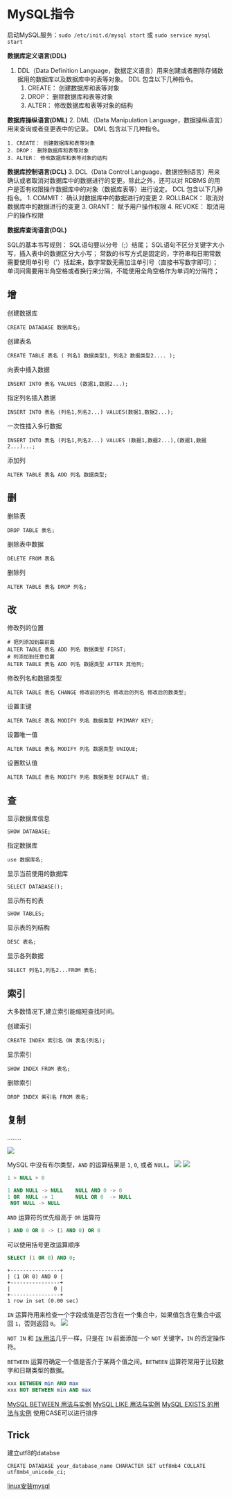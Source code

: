 # MySQL指令

启动MySQL服务：`sudo /etc/init.d/mysql start` 或 `sudo service mysql start`

**数据库定义语言(DDL)**
1. DDL（Data Definition Language，数据定义语言）用来创建或者删除存储数据用的数据库以及数据库中的表等对象。 DDL 包含以下几种指令。
    1. CREATE： 创建数据库和表等对象
    2. DROP： 删除数据库和表等对象
    3. ALTER： 修改数据库和表等对象的结构

**数据库操纵语言(DML)**
2. DML（Data Manipulation Language，数据操纵语言）用来查询或者变更表中的记录。 DML 包含以下几种指令。

    1. CREATE： 创建数据库和表等对象
    2. DROP： 删除数据库和表等对象
    3. ALTER： 修改数据库和表等对象的结构

**数据库控制语言(DCL)**
3. DCL（Data Control Language，数据控制语言）用来确认或者取消对数据库中的数据进行的变更。除此之外，还可以对 RDBMS 的用户是否有权限操作数据库中的对象（数据库表等）进行设定。 DCL 包含以下几种指令。
    1. COMMIT： 确认对数据库中的数据进行的变更
    2. ROLLBACK： 取消对数据库中的数据进行的变更
    3. GRANT： 赋予用户操作权限
    4. REVOKE： 取消用户的操作权限

**数据库查询语言(DQL)**


SQL的基本书写规则：
SQL语句要以分号（;）结尾；
SQL语句不区分关键字大小写，插入表中的数据区分大小写；
常数的书写方式是固定的，字符串和日期常数需要使用单引号（'）括起来，数字常数无需加注单引号（直接书写数字即可）；
单词间需要用半角空格或者换行来分隔，不能使用全角空格作为单词的分隔符；


## 增
创建数据库

```mysql
CREATE DATABASE 数据库名;
```

创建表名

```mysql
CREATE TABLE 表名 ( 列名1 数据类型1, 列名2 数据类型2.... );
```

向表中插入数据

```mysql
INSERT INTO 表名 VALUES (数据1,数据2...);
```

指定列名插入数据

```mysql
INSERT INTO 表名 (列名1,列名2...) VALUES(数据1,数据2...);
```

一次性插入多行数据

```mysql
INSERT INTO 表名 (列名1,列名2...) VALUES (数据1,数据2...),(数据1,数据2...)...;
```

添加列

```mysql
ALTER TABLE 表名 ADD 列名 数据类型;
```



## 删

删除表

```mysql
DROP TABLE 表名;
```

删除表中数据

```mysql
DELETE FROM 表名
```

删除列

```mysql
ALTER TABLE 表名 DROP 列名;
```



## 改

修改列的位置

```mysql
# 把列添加到最前面
ALTER TABLE 表名 ADD 列名 数据类型 FIRST;
# 列添加到任意位置
ALTER TABLE 表名 ADD 列名 数据类型 AFTER 其他列;
```

修改列名和数据类型

```MySQL
ALTER TABLE 表名 CHANGE 修改前的列名 修改后的列名 修改后的数类型;
```


设置主键

```MYSQL
ALTER TABLE 表名 MODIFY 列名 数据类型 PRIMARY KEY;
```

设置唯一值

```mysql
ALTER TABLE 表名 MODIFY 列名 数据类型 UNIQUE;
```

设置默认值

```mysql
ALTER TABLE 表名 MODIFY 列名 数据类型 DEFAULT 值;
```



## 查

显示数据库信息

```mysql
SHOW DATABASE;
```

指定数据库

```mysql
use 数据库名;
```

显示当前使用的数据库

```MYSQL
SELECT DATABASE();
```

显示所有的表

```mysql
SHOW TABLES;
```

显示表的列结构

```mysql
DESC 表名;
```

显示各列数据

```mysql
SELECT 列名1,列名2...FROM 表名;
```


## 索引

大多数情况下,建立索引能缩短查找时间。

创建索引

```MYSQL
CREATE INDEX 索引名 ON 表名(列名);
```

显示索引

```MYSQL
SHOW INDEX FROM 表名;
```

删除索引

```MYSQL
DROP INDEX 索引名 FROM 表名;
```

## 复制

........



![](../算法笔记/Picture/Pasted%20image%2020230129213623.png)

MySQL 中没有布尔类型，`AND` 的运算结果是 `1`, `0`, 或者 `NULL`。
![](../算法笔记/Picture/Pasted%20image%2020230129215516.png)
![](../算法笔记/Picture/Pasted%20image%2020230129215457.png)
```SQL
1 > NULL > 0

1 AND NULL -> NULL    NULL AND 0 -> 0
1 OR  NULL -> 1       NULL OR 0  -> NULL
 NOT NULL -> NULL
```
`AND` 运算符的优先级高于 `OR` 运算符
```SQL
1 AND 0 OR 0 -> (1 AND 0) OR 0
```

可以使用括号更改运算顺序
```SQL
SELECT (1 OR 0) AND 0;
```
```text
+----------------+
| (1 OR 0) AND 0 |
+----------------+
|              0 |
+----------------+
1 row in set (0.00 sec)

```


`IN` 运算符用来检查一个字段或值是否包含在一个集合中，如果值包含在集合中返回 `1`，否则返回 `0`。
![](../算法笔记/Picture/Pasted%20image%2020230129221814.png)

`NOT IN` 和 [`IN` 用法](https://www.sjkjc.com/mysql/in/)几乎一样，只是在 `IN` 前面添加一个 `NOT` 关键字，`IN` 的否定操作符。

`BETWEEN` 运算符确定一个值是否介于某两个值之间。`BETWEEN` 运算符常用于比较数字和日期类型的数据。
```SQL
xxx BETWEEN min AND max
xxx NOT BETWEEN min AND max
```
[MySQL BETWEEN 用法与实例](https://www.sjkjc.com/mysql/between/)
[MySQL LIKE 用法与实例](https://www.sjkjc.com/mysql/like/)
[MySQL EXISTS 的用法与实例](https://www.sjkjc.com/mysql/exists/)
使用CASE可以进行排序




## Trick

建立utf8的databse

```mysql
CREATE DATABASE your_database_name CHARACTER SET utf8mb4 COLLATE utf8mb4_unicode_ci;
```

[linux安装mysql](../软件开发/Java/linux安装mysql.md)